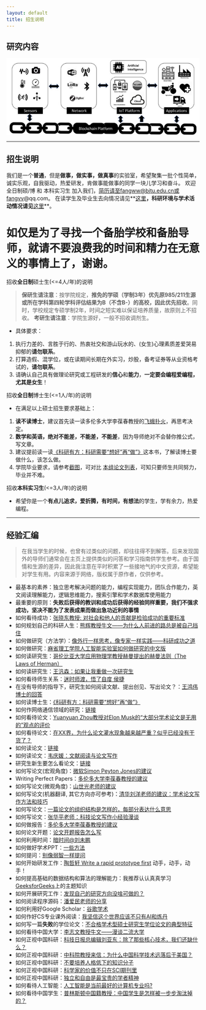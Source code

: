 ```yaml
---
layout: default
title: 招生说明
---
```


## 研究内容

![](Vision.jpg)

----------

## 招生说明

 我们是一个**普通**，但是**做事，做实事，做真事**的实验室，希望聚集一批个性简单，诚实乐观，自我驱动，热爱研发，肯做事能做事的同学一块儿学习和奋斗。 欢迎 全日制硕/博 和 本科实习生 加入我们，简历请至fangww@bjtu.edu.cn或fangvv@qq.com。 在读学生及毕业生去向情况请见**[这里](http://scit.bjtu.edu.cn/cms/staff/8530/?cat=102#quxiang)**，科研环境与学术活动情况请见**[这里](https://share.weiyun.com/5mc24pC)**。

# 如仅是为了寻找一个备胎学校和备胎导师，就请不要浪费我的时间和精力在无意义的事情上了，谢谢。 #

招收**全日制**硕士生(<=4人/年)的说明

> **保研生请注意**：按学院规定，**推免的学硕（学制3年）优先原985/211生源或所在学科第四轮学科评估结果为B（不含B-）的高校，因此优先招收**。同时，学校规定专硕学制2年，时间之短实难以保证培养质量，故原则上不招收。 **考研生请注意**：学院生源好，一般不招收调剂生。

- 具体要求：
 1. 执行力差的、言胜于行的、热衷社交和游山玩水的、(女生)心理素质差爱哭易抑郁的**请勿联系**。
 1. 打算造假、混学位，或在读期间长期在外实习，炒股，备考证券等从业资格考试的，**请勿联系**。
 1. 请确认自己具有做理论研究或工程研发的**信心**和**能力**，**一定要会编程爱编程，尤其是女生**！

招收**全日制**博士生(<=1人/年)的说明

- 在满足以上硕士招生要求基础上：
 1. **读不读博士**，建议首先读一读多伦多大学李葆春教授的[飞蛾扑火](feph.jpg)，再思考决定。
 1. **数学和英语，绝对不能差，不能差，不能差**，因为导师绝对不会替你推公式，写文章。
 1. 建议提前读一读[《科研有方：科研需要“想好”再“做”》](https://book.douban.com/subject/26732439/)这本书，了解读博士要做什么，该怎么做。
 1. 学院毕业要求，请参考[截图](phdpaper.jpg)，可对比 [本组论文列表](http://faculty.bjtu.edu.cn/8530/)，可知只要师生共同努力，毕业并不难。

招收**本科实习生**(<=3人/年)的说明

- 希望你是一个**有点儿追求，爱折腾，有时间，有想法**的学生，学有余力，热爱编程。

----------

## 经验汇编

> 在我当学生的时候，也曾有过类似的问题，却往往得不到解答。后来发现国外的导师们通常会在主页上提供类似的问答和学习指南供学生参考。由于国情和生源的差异，因此我注意在平时积累了一些接地气的中文资源，希望能对学生有用。内容来源于网络，版权属于原作者，仅供参考。

- 最基本的素养：独立思考解决问题的能力，编程实现能力，团队合作能力，英文阅读理解能力，逻辑思维能力，搜索引擎和学术数据库使用能力
- 最重要的原则：**失败后获得的教训和成功后获得的经验同样重要，我们不强求成功，坚决不能为了发表成果而做出急功近利的事情**
- 如何看待成功：[张晓东教授: 对社会和他人的贡献是检验成功的重要标准](ZXD-Success.pdf)
- 如何规划自己的科研人生：[熊辉教授牛文——为什么人前进的路总是被自己挡住](http://blog.sciencenet.cn/blog-800393-623681.html)
- 如何做研究（方法学）：[像外行一样思考，像专家一样实践——科研成功之道](http://book.douban.com/subject/1867455/ "像外行一样思考，像专家一样实践——科研成功之道")
- 如何做研究：[麻省理工学院人工智能实验室如何做研究的中文版](https://wenku.baidu.com/view/92ca9bde7cd184254a3535ab.html)
- 如何读研究生：[哥伦比亚大学应用物理学教授赫曼提出的赫曼法则（The Laws of Herman）](http://blog.sciencenet.cn/home.php?mod=space&uid=41757&do=blog&id=1099644)
- 如何读研究生：[王汎森：如果让我重做一次研究生](https://cul.qq.com/a/20171014/018545.htm)
- 如何看待师生关系：[迷时师渡，悟了自度 侯捷](https://nieyong.github.io/wiki_ny/%E8%BF%B7%E6%97%B6%E5%B8%88%E5%BA%A6%20%E6%82%9F%E4%BA%86%E8%87%AA%E5%BA%A6.html)
- 在没有导师的指导下，研究生如何阅读文献、提出创见、写出论文？：[王鸿伟博士的回答](https://www.zhihu.com/question/23647187/answer/568803695)
- 如何读博士生：[《科研有方：科研需要“想好”再“做”》](https://book.douban.com/subject/26732439/)
- 如何作网络通信领域的研究：[链接](http://wirelesslab.sjtu.edu.cn/resource/seminar/111201/How_to_do_research_in_wireless_area_Yanglet20111201.ppsm "链接")
- 如何看待论文：[Yuanyuan Zhou教授对Elon Musk的“大部分学术论文是无用的”观点的评价](https://www.quora.com/Is-Elon-Musk-right-in-saying-most-academic-papers-are-useless/answer/Yuanyuan-Zhou?srid=ZqR9)
- 如何看待论文：[在XX界，为什么论文灌水现象越来越严重？似乎已经没有干货了？](https://www.zhihu.com/question/39342238/answer/99408954)
- 如何读论文：[链接](http://blizzard.cs.uwaterloo.ca/keshav/home/Papers/data/07/paper-reading.pdf "链接")
- 如何读论文：[韦庆媛：文献阅读与论文写作](韦庆媛文献阅读与论文写作.pdf)
- 研究生新生要怎么看论文：[链接](https://www.zhihu.com/question/304334959 "链接")
- 如何写论文(宏观角度)：[微软Simon Peyton Jones的建议](https://www.microsoft.com/en-us/research/academic-program/write-great-research-paper/ "微软Simon Peyton Jones的建议")
- Writing Perfect Papers：[多伦多大学李葆春教授的建议](http://isn.xidian.edu.cn/info/1003/2388.htm "多伦多大学李葆春教授的建议")
- 如何写论文(微观角度)：[山世光老师的建议](http://www.jdl.ac.cn/user/sgshan/PaperWriting.pdf "山世光老师的建议")
- 如何写论文(机器翻译, 其它方向亦可参考)：[清华刘洋老师的建议：学术论文写作方法和技巧](http://nlp.csai.tsinghua.edu.cn/~ly/talks/cwmt14_tut.pdf "刘洋老师的建议")
- 如何写论文：[一篇论文的组织结构是怎样的，每部分表达什么意思](paper-organization.jpg)
- 如何写论文：[张华平老师：科技论文写作小经验漫谈](科技论文写作小经验漫谈.ppt)
- 如何做报告：[多伦多大学李葆春教授的建议](http://www.cs.cityu.edu.hk/~jia/research/the-art-of-presentation.pdf "多伦多大学李葆春教授的建议")
- 如何论文开题：[论文开题报告怎么写](https://www.zhihu.com/question/19891472)
- 如何利用时间：[暗时间@刘未鹏](http://mindhacks.cn/2009/12/20/dark-time/ "暗时间")
- 如何做好学术PPT：[一些方法](https://www.zhihu.com/question/22446174)
- 如何提问：[别像弱智一样提问](https://github.com/tangx/Stop-Ask-Questions-The-Stupid-Ways)
- 如何开始研发工作：[陶哲轩 Write a rapid prototype first](http://www.phy.pku.edu.cn/~wangdy/courses/howtophd/WriteARapidPrototypeFirst.pdf) 动手，动手，动手！
- 如何提高基础的数据结构和算法的理解能力：我推荐认认真真学习[GeeksforGeeks](https://www.geeksforgeeks.org/)上的主题知识
- 如何开展研究工作：[发现自己的研究方向没啥可做的？](https://www.zhihu.com/question/268787249)
- 如何阅读程序源码：[潘爱民老师的分享](HowToReadSourceCode.pdf)
- 如何利用好Google Scholar：[谷歌学术](https://www.zhihu.com/question/39852481)
- 如何作好CS专业课外阅读：[我坚信这个世界应该不只有AI和炼丹](https://mp.weixin.qq.com/s/EjgtX2Wghia7ajn2AugCtw)
- 如何写一篇**失败**的学位论文：[不合格学术型硕士研究生学位论文的典型特征](不合格学术型硕士研究生学位论文的典型特征-基于论文抽检专家评阅意见的分析.pdf)
- 如何看待中国大学：[李志文教授牛文——漫谈二流大学](https://blogs.harvard.edu/guorui/2015/08/13/%E6%9D%8E%E5%BF%97%E6%96%87%EF%BC%9A%E6%BC%AB%E8%B0%88%E4%BA%8C%E6%B5%81%E5%A4%A7%E5%AD%A6%EF%BC%88%E6%B8%85%E5%8D%8E%E5%8C%97%E5%A4%A7%E6%B5%99%E5%A4%A7%E5%8F%AA%E6%98%AF%E4%B8%89%E6%B5%81%E5%A4%A7/)
- 如何正视中国科研：[科技日报总编辑刘亚东：除了那些核心技术，我们还缺什么？](http://economy.caijing.com.cn/20180623/4474816.shtml)
- 如何正视中国科研：[中科院教授来信：为什么中国科学技术远落后于美国？](http://www.elecfans.com/d/710697.html)
- 如何正视中国科研：[不要培养人格低下的知识分子](http://www.sohu.com/a/124240276_354611)
- 如何正视中国科研：[科学家的价值不只在SCI期刊里](http://zqb.cyol.com/html/2019-04/15/nw.D110000zgqnb_20190415_2-08.htm)
- 如何正视中国科研：[独立和自由是最宝贵的学者精神](https://mp.weixin.qq.com/s/KGx5y6gAhLWeNMswlR1oKw)
- 如何看待人工智能：[人工智能是当前最好的计算机专业吗?](https://www.zhihu.com/question/331449600/answer/737885701)
- 如何看待中国学生：[普林斯顿中国籍教授：中国学生是怎样被一步步淘汰掉的？](https://cloud.tencent.com/developer/article/1422738)

